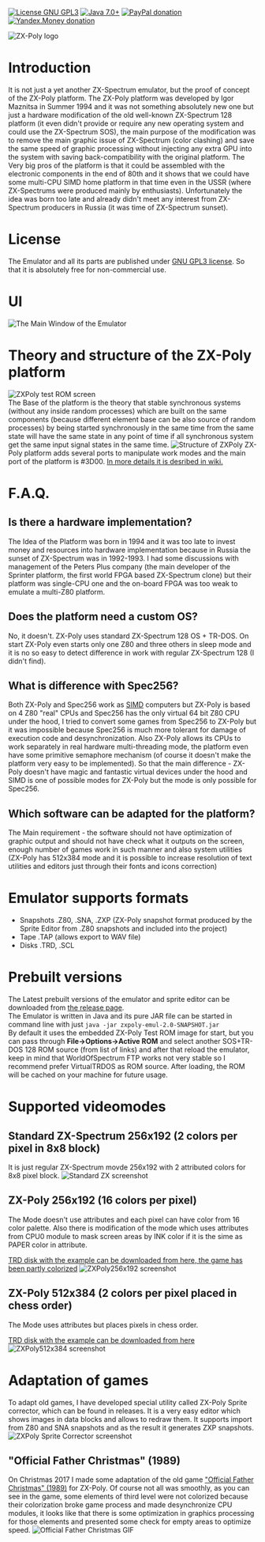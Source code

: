 [![License GNU GPL3](https://img.shields.io/badge/license-GNU%20GPL%203-yellow.svg)](http://www.gnu.org/licenses/gpl.html)
[![Java 7.0+](https://img.shields.io/badge/java-7.0%2b-green.svg)](http://www.oracle.com/technetwork/java/javase/downloads/index.html)
[![PayPal donation](https://img.shields.io/badge/donation-PayPal-red.svg)](https://www.paypal.com/cgi-bin/webscr?cmd=_s-xclick&hosted_button_id=AHWJHJFBAWGL2)
[![Yandex.Money donation](https://img.shields.io/badge/donation-Я.деньги-yellow.svg)](http://yasobe.ru/na/iamoss)


![ZX-Poly logo](https://raw.githubusercontent.com/raydac/zxpoly/master/docs/zxpoly_logo.png)

# Introduction
It is not just a yet another ZX-Spectrum emulator, but the proof of concept of the ZX-Poly platform. The ZX-Poly platform was developed by Igor Maznitsa in Summer 1994 and it was not something absolutely new one but just a hardware modification of the old well-known ZX-Spectrum 128 platform (it even didn't  provide or require any new operating system and could use the ZX-Spectrum SOS), the main purpose of the modification was to remove the main graphic issue of ZX-Spectrum (color clashing) and save the same speed of graphic processing without injecting any extra GPU into the system with saving back-compatibility with the original platform. The Very big pros of the platform is that it could be assembled with the electronic components in the end of 80th and it shows that we could have some multi-CPU SIMD home platform in that time even in the USSR (where ZX-Spectrums were produced mainly by enthusiasts). Unfortunately the idea was born too late and already didn't meet any interest from ZX-Spectrum producers in Russia (it was time of ZX-Spectrum sunset).

# License
The Emulator and all its parts are published under [GNU GPL3 license](http://www.gnu.org/licenses/gpl.html). So that it is absolutely free for non-commercial use.

# UI
![The Main Window of the Emulator](https://github.com/raydac/zxpoly/blob/master/docs/screenshots/tapeloading.png)

# Theory and structure of the ZX-Poly platform
![ZXPoly test ROM screen](https://github.com/raydac/zxpoly/blob/master/docs/screenshots/zxpoly_test_rom_video.gif)    
The Base of the platform is the theory that stable synchronous systems (without any inside random processes) which are built on the same components (because different element base can be also source of random processes) by being started synchronously in the same time from the same state will have the same state in any point of time if all synchronous system get the same input signal states in the same time.
![Structure of ZXPoly](https://github.com/raydac/zxpoly/blob/master/docs/zxpolystruct.png)
ZX-Poly platform adds several ports to manipulate work modes and the main port of the platform is #3D00. [In more details it is desribed in wiki.](https://github.com/raydac/zxpoly/wiki/Short-description-of-ZX-Poly-platform)

# F.A.Q.
## Is there a hardware implementation?
The Idea of the Platform was born in 1994 and it was too late to invest money and resources into hardware implementation because in Russia the sunset of ZX-Spectrum was in 1992-1993. I had some discussions with management of the Peters Plus company (the main developer of the Sprinter platform, the first world FPGA based ZX-Spectrum clone) but their platform was single-CPU one and the on-board FPGA was too weak to emulate a multi-Z80 platform.

## Does the platform need a custom OS?
No, it doesn't. ZX-Poly uses standard ZX-Spectrum 128 OS + TR-DOS. On start ZX-Poly even starts only one Z80 and three others in sleep mode and it is no so easy to detect difference in work with regular ZX-Spectrum 128 (I didn't find).

## What is difference with Spec256?
Both ZX-Poly and Spec256 work as [SIMD](https://en.wikipedia.org/wiki/SIMD) computers but ZX-Poly is based on 4 Z80 "real" CPUs and Spec256 has the only virtual 64 bit Z80 CPU under the hood, I tried to convert some games from Spec256 to ZX-Poly but it was impossible because Spec256 is much more tolerant for damage of execution code and desynchronization. Also ZX-Poly allows its CPUs to work separately in real hardware multi-threading mode, the platform even have some primitive semaphore mechanism (of course it doesn't make the platform very easy to be implemented). So that the main difference - ZX-Poly doesn't have magic and fantastic virtual devices under the hood and SIMD is one of possible modes for ZX-Poly but the mode is only possible for Spec256.

## Which software can be adapted for the platform?
The Main requirement - the software should not have optimization of graphic output and should not have check what it outputs on the screen, enough number of games work in such manner and also system utilities (ZX-Poly has 512x384 mode and it is possible to increase resolution of text utilities and editors just through their fonts and icons correction)

# Emulator supports formats
 - Snapshots .Z80, .SNA, .ZXP (ZX-Poly snapshot format produced by the Sprite Editor from .Z80 snapshots and included into the project)
 - Tape .TAP (allows export to WAV file)
 - Disks .TRD, .SCL

# Prebuilt versions
The Latest prebuilt versions of the emulator and sprite editor can be downloaded from [the release page](https://github.com/raydac/zxpoly/releases).   
The Emulator is written in Java and its pure JAR file can be started in command line with just `java -jar zxpoly-emul-2.0-SNAPSHOT.jar`   
By default it uses the embedded ZX-Poly Test ROM image for start, but you can pass through **File->Options->Active ROM** and select another SOS+TR-DOS 128 ROM source (from list of links) and after that reload the emulator, keep in mind that WorldOfSpectrum FTP works not very stable so I recommend prefer VirtualTRDOS as ROM source. After loading, the ROM will be cached on your machine for future usage.

# Supported videomodes
## Standard ZX-Spectrum 256x192 (2 colors per pixel in 8x8 block)
It is just regular ZX-Spectrum movde 256x192 with 2 attributed colors for 8x8 pixel block.
![Standard ZX screenshot](https://github.com/raydac/zxpoly/blob/master/docs/screenshots/atw_standard.png)

## ZX-Poly 256x192 (16 colors per pixel)
The Mode doesn't use attributes and each pixel can have color from 16 color palette. Also there is modification of the mode which uses attributes from CPU0 module to mask screen areas by INK color if it is the sime as PAPER color in attribute.

[TRD disk with the example can be downloaded from here, the game has been partly colorized](https://raydac.github.io/downloads/zips/atw1_partly_colorized.trd)
![ZXPoly256x192 screenshot](https://raw.githubusercontent.com/raydac/zxpoly/master/docs/screenshots/atw_zxpoly.png)   

## ZX-Poly 512x384 (2 colors per pixel placed in chess order)
The Mode uses attributes but places pixels in chess order.

[TRD disk with the example can be downloaded from here](https://raydac.github.io/downloads/zips/zxw26_adapted_for_zxpoly.trd)
![ZXPoly512x384 screenshot](https://github.com/raydac/zxpoly/blob/master/docs/screenshots/zxw_zxpoly512x384.png)

# Adaptation of games

To adapt old games, I have developed special utility called ZX-Poly Sprite corrector, which can be found in releases. It is a very easy editor which shows images in data blocks and allows to redraw them. It supports import from Z80 and SNA snapshots and as the result it generates ZXP snapshots.
![ZXPoly Sprite Corrector screenshot](https://github.com/raydac/zxpoly/blob/master/docs/zxpoly_sprite_editor.png)

## "Official Father Christmas" (1989)

On Christmas 2017 I made some adaptation of the old game ["Official Father Christmas" (1989)](http://www.worldofspectrum.org/infoseekid.cgi?id=0003493) for ZX-Poly. Of course not all was smoothly, as you can see in the game, some elements of third level were not colorized because their colorization broke game process and made desynchronize CPU modules, it looks like that there is some optimization in graphics processing for those elements and presented some check for empty areas to optimize speed.
![Official Father Christmas GIF](https://raw.githubusercontent.com/raydac/zxpoly/master/adapted/OfficialFatherChristmas/movie.gif)

